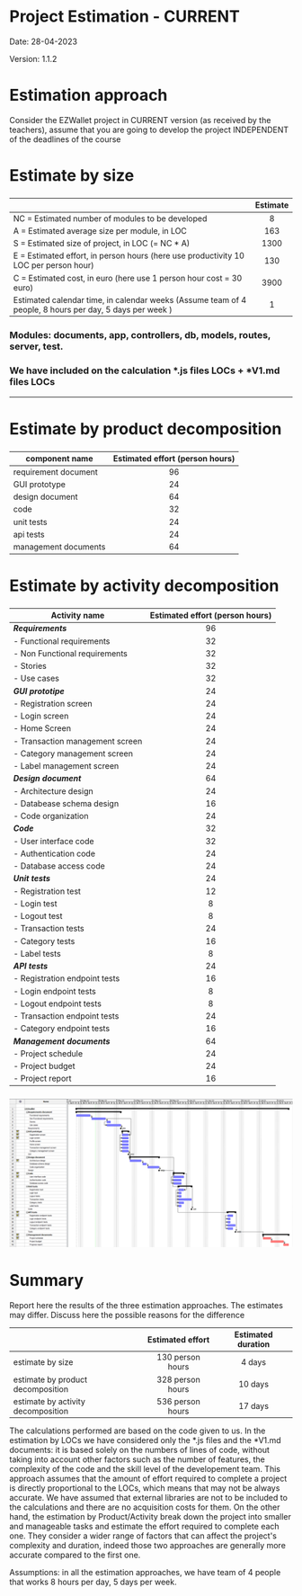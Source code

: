# Project Estimation - CURRENT
Date: 28-04-2023

Version: 1.1.2


# Estimation approach
Consider the EZWallet  project in CURRENT version (as received by the teachers), assume that you are going to develop the project INDEPENDENT of the deadlines of the course
# Estimate by size
### 
|             | Estimate                        |             
| ----------- | :-------------------------------: |
| NC =  Estimated number of modules to be developed                                                         |8|          
| A = Estimated average size per module, in LOC                                                             |163| 
| S = Estimated size of project, in LOC (= NC * A)                                                          |1300| 
| E = Estimated effort, in person hours (here use productivity 10 LOC per person hour)                      |130|   
| C = Estimated cost, in euro (here use 1 person hour cost = 30 euro)                                       |3900| 
| Estimated calendar time, in calendar weeks (Assume team of 4 people, 8 hours per day, 5 days per week )   | 1 |               

### Modules: documents, app, controllers, db, models, routes, server, test.
### We have included on the calculation *.js files LOCs + *V1.md files LOCs
----------------------------------------------------------------------------
# Estimate by product decomposition
### 
|         component name    | Estimated effort (person hours)   |             
| ----------- | :-------------------------------: | 
| requirement document | 96 |
| GUI prototype | 24 |
| design document | 64 |
| code | 32 |
| unit tests | 24 |
| api tests | 24 |
| management documents | 64 |



# Estimate by activity decomposition
### 
|         Activity name    | Estimated effort (person hours)   |             
| ----------- | :------------------------------: | 
| ***Requirements*** | 96 |
|- Functional requirements| 32 |
|- Non Functional requirements| 32 |
|- Stories | 32 |
|- Use cases | 32 |
| ***GUI prototipe*** | 24 |
|- Registration screen | 24 |
|- Login screen | 24 |
|- Home Screen | 24 |
|- Transaction management screen | 24 |
|- Category management screen | 24 |
|- Label management screen | 24 |
| ***Design document*** | 64 |
|- Architecture design  | 24 |
|- Databease schema design | 16 |
|- Code organization | 24 |
| ***Code*** | 32 |
|- User interface code | 32 |
|- Authentication code | 24 |
|- Database access code | 24 |
| ***Unit tests*** | 24 |
|- Registration test | 12 |
|- Login test | 8 |
|- Logout test | 8 |
|- Transaction tests | 24 |
|- Category tests | 16 | 
|- Label tests | 8 |
| ***API tests*** | 24 |
|- Registration endpoint tests | 16 |
|- Login endpoint tests | 8 |
|- Logout endpoint tests | 8 |
|- Transaction endpoint tests | 24 |
|- Category endpoint tests | 16 |
| ***Management documents*** | 64 |
|- Project schedule | 24 |
|- Project budget | 24 |
|- Project report | 16 |

###
![GANTT DIAGRAM](V1-Images/GANTT.png)
# Summary

Report here the results of the three estimation approaches. The  estimates may differ. Discuss here the possible reasons for the difference

|             | Estimated effort                        |   Estimated duration |          
| ----------- | :-------------------------------: | :---------------:|
| estimate by size | 130 person hours | 4 days |
| estimate by product decomposition | 328 person hours | 10 days |
| estimate by activity decomposition | 536 person hours | 17 days |

The calculations performed are based on the code given to us. In the estimation by LOCs we have considered only the *.js files and the *V1.md documents: it is based solely on the numbers of lines of code, without taking into account other factors such as the number of features, the complexity of the code and the skill level of the developement team. This approach assumes that the amount of effort required to complete a project is directly proportional to the LOCs, which means that may not be always accurate. We have assumed that external libraries are not to be included to the calculations and there are no acquisition costs for them. On the other hand, the estimation by Product/Activity break down the project into smaller and manageable tasks and estimate the effort required to complete each one. They consider a wider range of factors that can affect the project's complexity and duration, indeed those two approaches are generally more accurate compared to the first one.

Assumptions: in all the estimation approaches, we have team of 4 people that works 8 hours per day, 5 days per week.




